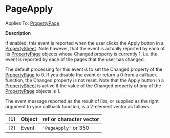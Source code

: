 




<h1 class="heading"><span class="name">PageApply</span></h1>

Applies To: [PropertyPage](./propertypage.md)


**Description**


If enabled, this event is reported when the user clicks the Apply button in a [PropertySheet](./propertysheet.md). Note however, that the event is actually reported by each of its [PropertyPage](./propertypage.md) objects whose Changed property is currently 1, i.e. the event is reported by each of the pages that the user has changed.


The default processing for this event is to set the Changed property of the [PropertyPage](./propertypage.md) to 0. If you disable the event or return a 0 from a callback function, the Changed property is not reset. Note that the Apply button in a [PropertySheet](./propertysheet.md) is active if the value of the Changed property of *any* of the [PropertyPage](./propertypage.md) objects is 1.


The event message reported as the result of `⎕DQ`, or supplied as the right argument to your callback function, is a 2-element vector as follows :


| `[1]` | Object | ref or character vector |
| --- | --- | ---  |
| `[2]` | Event | `'PageApply'` or 350 |



